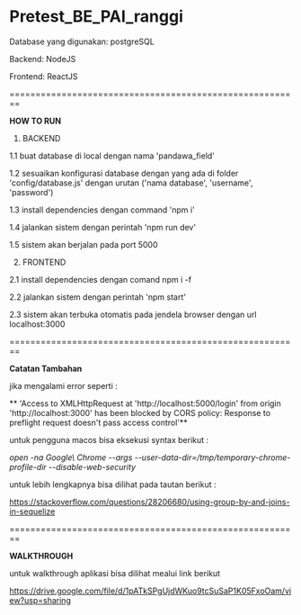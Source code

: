 # Pretest_BE_PAI_ranggi

Database yang digunakan: postgreSQL

Backend: NodeJS

Frontend: ReactJS

========================================================

**HOW TO RUN**

1. BACKEND

1.1 buat database di local dengan nama 'pandawa_field'

1.2 sesuaikan konfigurasi database dengan yang ada di folder 'config/database.js' dengan urutan ('nama database', 'username', 'password')

1.3 install dependencies dengan command 'npm i'

1.4 jalankan sistem dengan perintah 'npm run dev'

1.5 sistem akan berjalan pada port 5000
 
2. FRONTEND

2.1 install dependencies dengan comand npm i -f

2.2 jalankan sistem dengan perintah 'npm start'

2.3 sistem akan terbuka otomatis pada jendela browser dengan url localhost:3000
  
========================================================

**Catatan Tambahan**

jika mengalami error seperti :

** 'Access to XMLHttpRequest at 'http://localhost:5000/login' from origin 'http://localhost:3000' has been blocked by CORS policy: Response to preflight request doesn't pass access control'**

untuk pengguna macos bisa eksekusi syntax berikut :

_open -na Google\ Chrome --args --user-data-dir=/tmp/temporary-chrome-profile-dir --disable-web-security_

untuk lebih lengkapnya bisa dilihat pada tautan berikut :

https://stackoverflow.com/questions/28206680/using-group-by-and-joins-in-sequelize


========================================================

 **WALKTHROUGH**

untuk walkthrough aplikasi bisa dilihat mealui link berikut

https://drive.google.com/file/d/1pATkSPgUjdWKuo9tcSuSaP1K05FxoOam/view?usp=sharing
